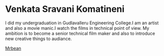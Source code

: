 #  Venkata Sravani Komatineni
I did my undergraduation in Gudlavalleru Engineering College.I am an artist and also a movie manic.I watch the films in technical point of view.
My ambition is to become a senior technical film maker and also to introduce new creative things to audiance.

[Mrbean](images/mrbean.jpg)